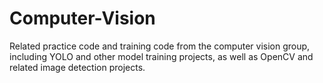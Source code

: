 # Computer-Vision
Related practice code and training code from the computer vision group, including YOLO and other model training projects, as well as OpenCV and related image detection projects.
